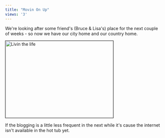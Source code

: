 ```yaml
---
title: "Movin On Up"
views: '3'
---
```

<p>We're looking after some friend's (Bruce &amp; Lisa's) place for the next couple of weeks - so now we have our city home and our country home.</p>
<p><img alt="Livin the life" src="http://www.mennoboy.com/chris/archives/images/friends/IMG_1348.jpg" width="350" height="250" border="1" /></p>
<p>If the blogging is a little less frequent in the next while it's cause the internet isn't available in the hot tub yet.</p>
